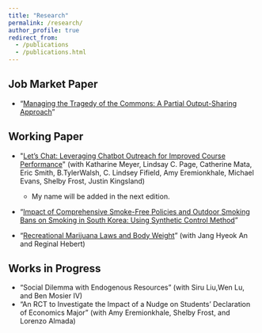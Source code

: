 ```yaml
---
title: "Research"
permalink: /research/
author_profile: true
redirect_from:
  - /publications
  - /publications.html
---
```


## Job Market Paper
* “[Managing the Tragedy of the Commons: A Partial Output-Sharing Approach](https://ejung11.github.io/files/paperdraft_partial_output_sharing_v9.pdf)”

## Working Paper
* "[Let’s Chat: Leveraging Chatbot Outreach for Improved Course Performance](https://ejung11.github.io/files/letschat.pdf)" (with Katharine Meyer,
Lindsay C. Page, Catherine Mata, Eric Smith, B.TylerWalsh, C. Lindsey Fifield, Amy Eremionkhale,
Michael Evans, Shelby Frost, Justin Kingsland)
  * My name will be added in the next edition.

* “[Impact of Comprehensive Smoke-Free Policies and Outdoor Smoking Bans on Smoking in South Korea: Using Synthetic Control Method](https://ejung11.github.io/files/paperdraft_sfp_southkorea_v9.pdf)”

* “[Recreational Marijuana Laws and Body Weight](https://ejung11.github.io/files/paperdraft_rml_bodyweight_v1.pdf)” (with Jang Hyeok An and Reginal Hebert)

## Works in Progress
* “Social Dilemma with Endogenous Resources” (with Siru Liu,Wen Lu, and Ben Mosier IV)
* “An RCT to Investigate the Impact of a Nudge on Students’ Declaration of Economics Major” (with Amy
Eremionkhale, Shelby Frost, and Lorenzo Almada)


